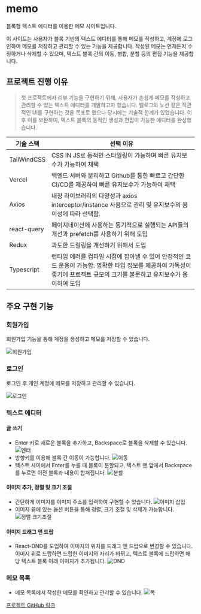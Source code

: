 # memo

블록형 텍스트 에디터를 이용한 메모 사이트입니다.

이 사이트는 사용자가 블록 기반의 텍스트 에디터를 통해 메모를 작성하고, 계정에 로그인하여 메모를 저장하고 관리할 수 있는 기능을 제공합니다. 작성된 메모는 언제든지 수정하거나 삭제할 수 있으며, 텍스트 블록 간의 이동, 병합, 분할 등의 편집 기능을 제공합니다.

## 프로젝트 진행 이유

> 첫 프로젝트에서 리뷰 기능을 구현하기 위해, 사용자가 손쉽게 메모를 작성하고 관리할 수 있는 텍스트 에디터를 개발하고자 했습니다. 벨로그와 노션 같은 직관적인 UI를 구현하는 것을 목표로 했으나 당시에는 기술적 한계가 있었습니다. 이후 이를 보완하여, 텍스트 블록의 동적인 생성과 편집이 가능한 에디터를 완성했습니다.

| **기술 스택**     | **선택 이유** |
| ----------------- | ------------- |
| TailWindCSS       | CSS IN JS로 동적인 스타일링이 가능하며 빠른 유지보수가 가능하여 채택 |
| Vercel            | 백엔드 서버와 분리하고 Github를 통한 빠르고 간단한 CI/CD를 제공하여 빠른 유지보수가 가능하여 채택 |
| Axios             | 내장 라이브러리의 다양성과 axios interceptor/instance 사용으로 관리 및 유지보수의 용이성에 따라 선택함. |
| react-query       | 페이지네이션에 사용하는 동기적으로 실행되는 API들의 개선과 prefetch를 사용하기 위해 도입 |
| Redux             | 과도한 드릴링을 개선하기 위해서 도입 |
| Typescript        | 런타임 에러를 컴파일 시점에 잡아낼 수 있어 안정적인 코드 운용이 가능함. 명확한 타입 정보를 제공하여 가독성이 좋기에 프로젝트 규모의 크기를 불문하고 유지보수가 용이하여 도입 |

## 주요 구현 기능

### **회원가입**

회원가입 기능을 통해 계정을 생성하고 메모를 저장할 수 있습니다.

![회원가입](https://drive.google.com/file/d/1y_5Mms3HJAl8yvDIa6soRLxugH71uQ-Z/view?usp=sharing)

### **로그인**

로그인 후 개인 계정에 메모를 저장하고 관리할 수 있습니다.

![로그인](https://drive.google.com/file/d/1T2zAzUlDTUSBHRgEx-6IB7shUOu5K6hW/view?usp=sharing)

### **텍스트 에디터**

#### 글 쓰기

- Enter 키로 새로운 블록을 추가하고, Backspace로 블록을 삭제할 수 있습니다.
  ![엔터](https://drive.google.com/uc?export=view&id=1ECYFB1PP2TP1DNoNk01VI_COVqKM6u4E)
- 방향키를 이용해 블록 간 이동이 가능합니다.
  ![이동](https://drive.google.com/uc?export=view&id=1ECYFB1PP2TP1DNoNk01VI_COVqKM6u4E)
- 텍스트 사이에서 Enter를 누를 때 블록이 분할되고, 텍스트 맨 앞에서 Backspace를 누르면 이전 블록과 내용이 합쳐집니다.
  ![분할](https://drive.google.com/uc?export=view&id=1ECYFB1PP2TP1DNoNk01VI_COVqKM6u4E)

#### 이미지 추가, 정렬 및 크기 조절

- 간단하게 이미지를 이미지 주소를 입력하여 구현할 수 있습니다.
  ![이미지 삽입](https://drive.google.com/uc?export=view&id=1ECYFB1PP2TP1DNoNk01VI_COVqKM6u4E)
- 이미지 끝에 있는 옵션 버튼을 통해 정렬, 크기 조절 및 삭제가 가능합니다.
  ![정렬 크기조절](https://drive.google.com/uc?export=view&id=1ECYFB1PP2TP1DNoNk01VI_COVqKM6u4E)

#### 이미지 드래그 앤 드랍

- React-DND를 도입하여 이미지의 위치를 드래그 앤 드랍으로 변경할 수 있습니다. 이미지 위로 드랍하면 드랍한 이미지와 자리가 바뀌고, 텍스트 블록에 드랍하면 해당 텍스트 블록 아래 이미지가 추가됩니다.
 ![DND](https://drive.google.com/uc?export=view&id=1ECYFB1PP2TP1DNoNk01VI_COVqKM6u4E)

### **메모 목록**
- 메모 목록에서 작성한 메모를 확인하고 관리할 수 있습니다.
 ![목](https://drive.google.com/uc?export=view&id=1ECYFB1PP2TP1DNoNk01VI_COVqKM6u4E)


[프로젝트 GitHub 링크](https://github.com/ki2183/memo-vercel.git)
